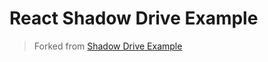 # React Shadow Drive Example

> Forked from [Shadow Drive Example](https://github.com/GenesysGo/shadow-drive/tree/main/examples/web)